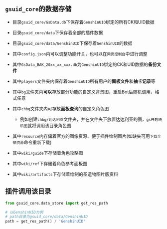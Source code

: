 ## `gsuid_core`的数据存储

- 目录`gsuid_core/GsData.db`下保存着`GenshinUID`绑定的所有CK和UID数据
- 目录`gsuid_core/data`下保存着全部的插件数据
- 目录`gsuid_core/data/GenshinUID`下保存着`GenshinUID`的数据
- 其中`config.json`内可以调整功能开关，也可以在`网页控制台`中进行调整
- 其中`GsData_BAK_20xx_xx_xxx.db`为`GenshinUID`绑定的CK和UID数据的**备份文件**

- 其中`players`文件夹内保存着`GenshinUID`所有用户的**面板文件**和**抽卡记录**等
- 其中`bg`文件夹内**可以**存放部分功能的自定义背景图，重启Bot后随机调用，格式任意
- 其中`chbg`文件夹内可存放**面板查询**的自定义角色图
  - 例如创建`chbg/达达利亚`文件夹，并在文件夹下放置达达利亚的图，`gs开启随机图`就将调用该目录角色图

- 其中`resource`内存储着官方的图像资源、便于插件绘制图片(如缺失可用`下载全部资源`命令重新下载)
- 其中`wiki/guide`下存储着角色攻略图
- 其中`wiki/ref`下存储着角色参考面板图
- 其中`wiki/artifacts`下存储着绘制的圣遗物图片版资料

## 插件调用该目录

```python
from gsuid_core.data_store import get_res_path

# 以GenshinUID为例
# path目录为gsuid_core/data/GenshinUID
path = get_res_path() / 'GenshinUID'
```


